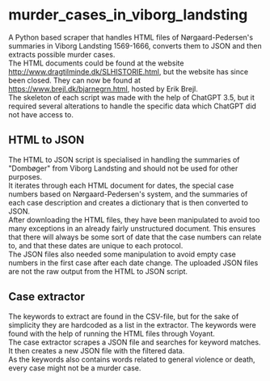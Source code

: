 # murder_cases_in_viborg_landsting
A Python based scraper that handles HTML files of Nørgaard-Pedersen's summaries in Viborg Landsting 1569-1666, converts them to JSON and then extracts possible murder cases.\
The HTML documents could be found at the website http://www.dragtilminde.dk/SLHISTORIE.html, but the website has since been closed. They can now be found at https://www.brejl.dk/bjarnegrn.html, hosted by Erik Brejl.\
The skeleton of each script was made with the help of ChatGPT 3.5, but it required several alterations to handle the specific data which ChatGPT did not have access to.

## HTML to JSON
The HTML to JSON script is specialised in handling the summaries of "Dombøger" from Viborg Landsting and should not be used for other purposes.\
It iterates through each HTML document for dates, the special case numbers based on Nørgaard-Pedersen's system, and the summaries of each case description and creates a dictionary that is then converted to JSON.\
After downloading the HTML files, they have been manipulated to avoid too many exceptions in an already fairly unstructured document. This ensures that there will always be some sort of date that the case numbers can relate to, and that these dates are unique to each protocol.\
The JSON files also needed some manipulation to avoid empty case numbers in the first case after each date change. The uploaded JSON files are not the raw output from the HTML to JSON script.

## Case extractor
The keywords to extract are found in the CSV-file, but for the sake of simplicity they are hardcoded as a list in the extractor. The keywords were found with the help of running the HTML files through Voyant. \
The case extractor scrapes a JSON file and searches for keyword matches. It then creates a new JSON file with the filtered data. \
As the keywords also contains words related to general violence or death, every case might not be a murder case.

